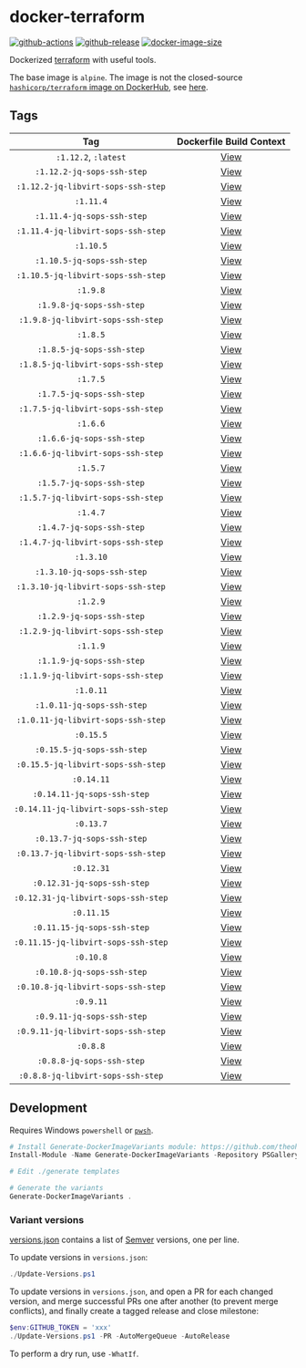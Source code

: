 # docker-terraform

[![github-actions](https://github.com/theohbrothers/docker-terraform/actions/workflows/ci-master-pr.yml/badge.svg?branch=master)](https://github.com/theohbrothers/docker-terraform/actions/workflows/ci-master-pr.yml)
[![github-release](https://img.shields.io/github/v/release/theohbrothers/docker-terraform?style=flat-square)](https://github.com/theohbrothers/docker-terraform/releases/)
[![docker-image-size](https://img.shields.io/docker/image-size/theohbrothers/docker-terraform/latest)](https://hub.docker.com/r/theohbrothers/docker-terraform)

Dockerized [terraform](https://github.com/hashicorp/terraform) with useful tools.

The base image is `alpine`. The image is not the closed-source [`hashicorp/terraform` image on DockerHub](https://hub.docker.com/r/hashicorp/terraform), see [here](https://github.com/hashicorp/terraform/blob/v1.0.0/Dockerfile).

## Tags

| Tag | Dockerfile Build Context |
|:-------:|:---------:|
| `:1.12.2`, `:latest` | [View](variants/1.12.2) |
| `:1.12.2-jq-sops-ssh-step` | [View](variants/1.12.2-jq-sops-ssh-step) |
| `:1.12.2-jq-libvirt-sops-ssh-step` | [View](variants/1.12.2-jq-libvirt-sops-ssh-step) |
| `:1.11.4` | [View](variants/1.11.4) |
| `:1.11.4-jq-sops-ssh-step` | [View](variants/1.11.4-jq-sops-ssh-step) |
| `:1.11.4-jq-libvirt-sops-ssh-step` | [View](variants/1.11.4-jq-libvirt-sops-ssh-step) |
| `:1.10.5` | [View](variants/1.10.5) |
| `:1.10.5-jq-sops-ssh-step` | [View](variants/1.10.5-jq-sops-ssh-step) |
| `:1.10.5-jq-libvirt-sops-ssh-step` | [View](variants/1.10.5-jq-libvirt-sops-ssh-step) |
| `:1.9.8` | [View](variants/1.9.8) |
| `:1.9.8-jq-sops-ssh-step` | [View](variants/1.9.8-jq-sops-ssh-step) |
| `:1.9.8-jq-libvirt-sops-ssh-step` | [View](variants/1.9.8-jq-libvirt-sops-ssh-step) |
| `:1.8.5` | [View](variants/1.8.5) |
| `:1.8.5-jq-sops-ssh-step` | [View](variants/1.8.5-jq-sops-ssh-step) |
| `:1.8.5-jq-libvirt-sops-ssh-step` | [View](variants/1.8.5-jq-libvirt-sops-ssh-step) |
| `:1.7.5` | [View](variants/1.7.5) |
| `:1.7.5-jq-sops-ssh-step` | [View](variants/1.7.5-jq-sops-ssh-step) |
| `:1.7.5-jq-libvirt-sops-ssh-step` | [View](variants/1.7.5-jq-libvirt-sops-ssh-step) |
| `:1.6.6` | [View](variants/1.6.6) |
| `:1.6.6-jq-sops-ssh-step` | [View](variants/1.6.6-jq-sops-ssh-step) |
| `:1.6.6-jq-libvirt-sops-ssh-step` | [View](variants/1.6.6-jq-libvirt-sops-ssh-step) |
| `:1.5.7` | [View](variants/1.5.7) |
| `:1.5.7-jq-sops-ssh-step` | [View](variants/1.5.7-jq-sops-ssh-step) |
| `:1.5.7-jq-libvirt-sops-ssh-step` | [View](variants/1.5.7-jq-libvirt-sops-ssh-step) |
| `:1.4.7` | [View](variants/1.4.7) |
| `:1.4.7-jq-sops-ssh-step` | [View](variants/1.4.7-jq-sops-ssh-step) |
| `:1.4.7-jq-libvirt-sops-ssh-step` | [View](variants/1.4.7-jq-libvirt-sops-ssh-step) |
| `:1.3.10` | [View](variants/1.3.10) |
| `:1.3.10-jq-sops-ssh-step` | [View](variants/1.3.10-jq-sops-ssh-step) |
| `:1.3.10-jq-libvirt-sops-ssh-step` | [View](variants/1.3.10-jq-libvirt-sops-ssh-step) |
| `:1.2.9` | [View](variants/1.2.9) |
| `:1.2.9-jq-sops-ssh-step` | [View](variants/1.2.9-jq-sops-ssh-step) |
| `:1.2.9-jq-libvirt-sops-ssh-step` | [View](variants/1.2.9-jq-libvirt-sops-ssh-step) |
| `:1.1.9` | [View](variants/1.1.9) |
| `:1.1.9-jq-sops-ssh-step` | [View](variants/1.1.9-jq-sops-ssh-step) |
| `:1.1.9-jq-libvirt-sops-ssh-step` | [View](variants/1.1.9-jq-libvirt-sops-ssh-step) |
| `:1.0.11` | [View](variants/1.0.11) |
| `:1.0.11-jq-sops-ssh-step` | [View](variants/1.0.11-jq-sops-ssh-step) |
| `:1.0.11-jq-libvirt-sops-ssh-step` | [View](variants/1.0.11-jq-libvirt-sops-ssh-step) |
| `:0.15.5` | [View](variants/0.15.5) |
| `:0.15.5-jq-sops-ssh-step` | [View](variants/0.15.5-jq-sops-ssh-step) |
| `:0.15.5-jq-libvirt-sops-ssh-step` | [View](variants/0.15.5-jq-libvirt-sops-ssh-step) |
| `:0.14.11` | [View](variants/0.14.11) |
| `:0.14.11-jq-sops-ssh-step` | [View](variants/0.14.11-jq-sops-ssh-step) |
| `:0.14.11-jq-libvirt-sops-ssh-step` | [View](variants/0.14.11-jq-libvirt-sops-ssh-step) |
| `:0.13.7` | [View](variants/0.13.7) |
| `:0.13.7-jq-sops-ssh-step` | [View](variants/0.13.7-jq-sops-ssh-step) |
| `:0.13.7-jq-libvirt-sops-ssh-step` | [View](variants/0.13.7-jq-libvirt-sops-ssh-step) |
| `:0.12.31` | [View](variants/0.12.31) |
| `:0.12.31-jq-sops-ssh-step` | [View](variants/0.12.31-jq-sops-ssh-step) |
| `:0.12.31-jq-libvirt-sops-ssh-step` | [View](variants/0.12.31-jq-libvirt-sops-ssh-step) |
| `:0.11.15` | [View](variants/0.11.15) |
| `:0.11.15-jq-sops-ssh-step` | [View](variants/0.11.15-jq-sops-ssh-step) |
| `:0.11.15-jq-libvirt-sops-ssh-step` | [View](variants/0.11.15-jq-libvirt-sops-ssh-step) |
| `:0.10.8` | [View](variants/0.10.8) |
| `:0.10.8-jq-sops-ssh-step` | [View](variants/0.10.8-jq-sops-ssh-step) |
| `:0.10.8-jq-libvirt-sops-ssh-step` | [View](variants/0.10.8-jq-libvirt-sops-ssh-step) |
| `:0.9.11` | [View](variants/0.9.11) |
| `:0.9.11-jq-sops-ssh-step` | [View](variants/0.9.11-jq-sops-ssh-step) |
| `:0.9.11-jq-libvirt-sops-ssh-step` | [View](variants/0.9.11-jq-libvirt-sops-ssh-step) |
| `:0.8.8` | [View](variants/0.8.8) |
| `:0.8.8-jq-sops-ssh-step` | [View](variants/0.8.8-jq-sops-ssh-step) |
| `:0.8.8-jq-libvirt-sops-ssh-step` | [View](variants/0.8.8-jq-libvirt-sops-ssh-step) |

## Development

Requires Windows `powershell` or [`pwsh`](https://github.com/PowerShell/PowerShell).

```powershell
# Install Generate-DockerImageVariants module: https://github.com/theohbrothers/Generate-DockerImageVariants
Install-Module -Name Generate-DockerImageVariants -Repository PSGallery -Scope CurrentUser -Force -Verbose

# Edit ./generate templates

# Generate the variants
Generate-DockerImageVariants .
```

### Variant versions

[versions.json](generate/definitions/versions.json) contains a list of [Semver](https://semver.org/) versions, one per line.

To update versions in `versions.json`:

```powershell
./Update-Versions.ps1
```

To update versions in `versions.json`, and open a PR for each changed version, and merge successful PRs one after another (to prevent merge conflicts), and finally create a tagged release and close milestone:

```powershell
$env:GITHUB_TOKEN = 'xxx'
./Update-Versions.ps1 -PR -AutoMergeQueue -AutoRelease
```

To perform a dry run, use `-WhatIf`.
